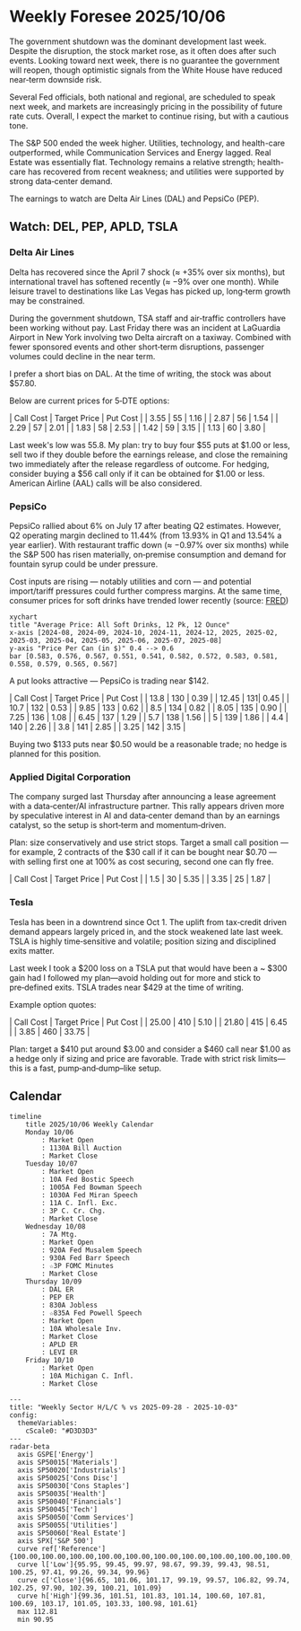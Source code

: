 # Weekly Foresee 2025/10/06

The government shutdown was the dominant development last week. Despite the disruption, the stock market rose, as it often does after such events. Looking toward next week, there is no guarantee the government will reopen, though optimistic signals from the White House have reduced near‑term downside risk.

Several Fed officials, both national and regional, are scheduled to speak next week, and markets are increasingly pricing in the possibility of future rate cuts. Overall, I expect the market to continue rising, but with a cautious tone.

The S&P 500 ended the week higher. Utilities, technology, and health-care outperformed, while Communication Services and Energy lagged. Real Estate was essentially flat. Technology remains a relative strength; health-care has recovered from recent weakness; and utilities were supported by strong data‑center demand.

The earnings to watch are Delta Air Lines (DAL) and PepsiCo (PEP). 

## Watch: DEL, PEP, APLD, TSLA
### Delta Air Lines
Delta has recovered since the April 7 shock (≈ +35% over six months), but international travel has softened recently (≈ −9% over one month). While leisure travel to destinations like Las Vegas has picked up, long‑term growth may be constrained.

During the government shutdown, TSA staff and air‑traffic controllers have been working without pay. Last Friday there was an incident at LaGuardia Airport in New York involving two Delta aircraft on a taxiway. Combined with fewer sponsored events and other short‑term disruptions, passenger volumes could decline in the near term.

I prefer a short bias on DAL. At the time of writing, the stock was about $57.80.

Below are current prices for 5‑DTE options:

| Call Cost | Target Price | Put Cost |
| 3.55      | 55           | 1.16     |
| 2.87      | 56           | 1.54     |
| 2.29      | 57           | 2.01     |
| 1.83      | 58           | 2.53     |
| 1.42      | 59           | 3.15     |
| 1.13      | 60           | 3.80     |

Last week's low was 55.8. My plan: try to buy four $55 puts at $1.00 or less, sell two if they double before the earnings release, and close the remaining two immediately after the release regardless of outcome. For hedging, consider buying a $56 call only if it can be obtained for $1.00 or less. American Airline (AAL) calls will be also considered.


### PepsiCo
PepsiCo rallied about 6% on July 17 after beating Q2 estimates. However, Q2 operating margin declined to 11.44% (from 13.93% in Q1 and 13.54% a year earlier). With restaurant traffic down (≈ −0.97% over six months) while the S&P 500 has risen materially, on‑premise consumption and demand for fountain syrup could be under pressure.

Cost inputs are rising — notably utilities and corn — and potential import/tariff pressures could further compress margins. At the same time, consumer prices for soft drinks have trended lower recently (source: [FRED](https://fred.stlouisfed.org/series/APU0000FN1102))

``` mermaid
xychart
title "Average Price: All Soft Drinks, 12 Pk, 12 Ounce"
x-axis [2024-08, 2024-09, 2024-10, 2024-11, 2024-12, 2025, 2025-02, 2025-03, 2025-04, 2025-05, 2025-06, 2025-07, 2025-08]
y-axis "Price Per Can (in $)" 0.4 --> 0.6
bar [0.583, 0.576, 0.567, 0.551, 0.541, 0.582, 0.572, 0.583, 0.581, 0.558, 0.579, 0.565, 0.567]
```

A put looks attractive — PepsiCo is trading near $142.

| Call Cost | Target Price | Put Cost |
| 13.8 | 130 | 0.39 |
| 12.45 | 131| 0.45 |
| 10.7 | 132 | 0.53 |
| 9.85 | 133 | 0.62 |
| 8.5 | 134 | 0.82 |
| 8.05 | 135 | 0.90 |
| 7.25 | 136 | 1.08 |
| 6.45 | 137 | 1.29 |
| 5.7 | 138 | 1.56 |
| 5 | 139 | 1.86 |
| 4.4 | 140 | 2.26 |
| 3.8 | 141 | 2.85 |
| 3.25 | 142 | 3.15 |

Buying two $133 puts near $0.50 would be a reasonable trade; no hedge is planned for this position.

### Applied Digital Corporation

The company surged last Thursday after announcing a lease agreement with a data‑center/AI infrastructure partner. This rally appears driven more by speculative interest in AI and data‑center demand than by an earnings catalyst, so the setup is short‑term and momentum‑driven.

Plan: size conservatively and use strict stops. Target a small call position — for example, 2 contracts of the $30 call if it can be bought near $0.70 — with selling first one at 100% as cost securing, second one can fly free.

| Call Cost | Target Price | Put Cost |
| 1.5 | 30 | 5.35 |
| 3.35 | 25 | 1.87 |

### Tesla
Tesla has been in a downtrend since Oct 1. The uplift from tax‑credit driven demand appears largely priced in, and the stock weakened late last week. TSLA is highly time‑sensitive and volatile; position sizing and disciplined exits matter.

Last week I took a $200 loss on a TSLA put that would have been a ~ $300 gain had I followed my plan—avoid holding out for more and stick to pre‑defined exits. TSLA trades near $429 at the time of writing.

Example option quotes:

| Call Cost | Target Price | Put Cost |
| 25.00     | 410          | 5.10     |
| 21.80     | 415          | 6.45     |
| 3.85      | 460          | 33.75    |

Plan: target a $410 put around $3.00 and consider a $460 call near $1.00 as a hedge only if sizing and price are favorable. Trade with strict risk limits—this is a fast, pump‑and‑dump–like setup.

## Calendar

```mermaid
timeline
    title 2025/10/06 Weekly Calendar
    Monday 10/06
        : Market Open
        : 1130A Bill Auction
        : Market Close
    Tuesday 10/07
        : Market Open
        : 10A Fed Bostic Speech
        : 1005A Fed Bowman Speech
        : 1030A Fed Miran Speech
        : 11A C. Infl. Exc.
        : 3P C. Cr. Chg.
        : Market Close
    Wednesday 10/08
        : 7A Mtg.
        : Market Open
        : 920A Fed Musalem Speech
        : 930A Fed Barr Speech
        : ☆3P FOMC Minutes
        : Market Close
    Thursday 10/09
        : DAL ER
        : PEP ER
        : 830A Jobless
        : ☆835A Fed Powell Speech
        : Market Open
        : 10A Wholesale Inv.
        : Market Close
        : APLD ER
        : LEVI ER
    Friday 10/10
        : Market Open
        : 10A Michigan C. Infl.
        : Market Close
```

```mermaid
---
title: "Weekly Sector H/L/C % vs 2025-09-28 - 2025-10-03"
config:
  themeVariables:
    cScale0: "#D3D3D3"
---
radar-beta
  axis GSPE['Energy']
  axis SP50015['Materials']
  axis SP50020['Industrials']
  axis SP50025['Cons Disc']
  axis SP50030['Cons Staples']
  axis SP50035['Health']
  axis SP50040['Financials']
  axis SP50045['Tech']
  axis SP50050['Comm Services']
  axis SP50055['Utilities']
  axis SP50060['Real Estate']
  axis SPX['S&P 500']
  curve ref['Reference']{100.00,100.00,100.00,100.00,100.00,100.00,100.00,100.00,100.00,100.00,100.00,100.00}
  curve l['Low']{95.95, 99.45, 99.97, 98.67, 99.39, 99.43, 98.51, 100.25, 97.41, 99.26, 99.34, 99.96}
  curve c['Close']{96.65, 101.06, 101.17, 99.19, 99.57, 106.82, 99.74, 102.25, 97.90, 102.39, 100.21, 101.09}
  curve h['High']{99.36, 101.51, 101.83, 101.14, 100.60, 107.81, 100.69, 103.17, 101.05, 103.33, 100.98, 101.61}
  max 112.81
  min 90.95
  ```